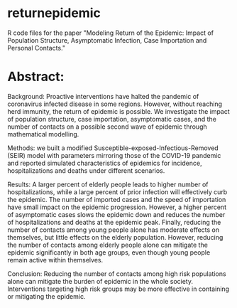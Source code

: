 # returnepidemic

R code files for the paper "Modeling Return of the Epidemic: Impact of Population Structure, Asymptomatic Infection, Case Importation and Personal Contacts."

# Abstract:

Background: Proactive interventions have halted the pandemic of coronavirus infected disease in some regions. However, without reaching herd immunity, the return of epidemic is possible. We investigate the impact of population structure, case importation, asymptomatic cases, and the number of contacts on a possible second wave of epidemic through mathematical modelling. 

Methods: we built a modified Susceptible-exposed-Infectious-Removed (SEIR) model with parameters mirroring those of the COVID-19 pandemic and reported simulated characteristics of epidemics for incidence, hospitalizations and deaths under different scenarios.

Results: A larger percent of elderly people leads to higher number of hospitalizations, while a large percent of prior infection will effectively curb the epidemic. The number of imported cases and the speed of importation have small impact on the epidemic progression. However, a higher percent of asymptomatic cases slows the epidemic down and reduces the number of hospitalizations and deaths at the epidemic peak. Finally, reducing the number of contacts among young people alone has moderate effects on themselves, but little effects on the elderly population. However, reducing the number of contacts among elderly people alone can mitigate the epidemic significantly in both age groups, even though young people remain active within themselves. 

Conclusion: Reducing the number of contacts among high risk populations alone can mitigate the burden of epidemic in the whole society. Interventions targeting high risk groups may be more effective in containing or mitigating the epidemic.    
